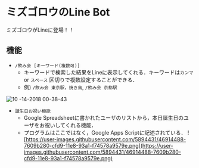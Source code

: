 # ミズゴロウのLine Bot
ミズゴロウがLineに登場！！

## 機能
- `/飲み会 [キーワード(複数可)]`
  - キーワードで検索した結果をLineに表示してくれる．キーワードは`カンマ` or `スペース` 区切りで複数設定することができる．
  - 例) `/飲み会 東京駅，焼き鳥`, `/飲み会 京都駅`

![10 -14-2018 00-38-43](https://user-images.githubusercontent.com/5894431/46907176-9d18a380-cf49-11e8-9d45-6b67983df4ba.gif)

- `誕生日お祝い機能`
  - Google Spreadsheetに書かれたユーザのリストから，本日誕生日のユーザをお祝いしてくれる機能．
  - プログラムはここではなく，Google Apps Scriptに記述されている．
![https://user-images.githubusercontent.com/5894431/46914488-7609b280-cfd9-11e8-93a1-f74578a9579e.png](https://user-images.githubusercontent.com/5894431/46914488-7609b280-cfd9-11e8-93a1-f74578a9579e.png)
